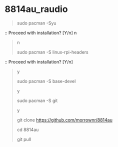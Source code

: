 # 8814au_raudio


> sudo pacman -Syu
>
:: Proceed with installation? [Y/n] n
> n
>
> sudo pacman -S linux-rpi-headers
>
:: Proceed with installation? [Y/n]
> y
> 
> sudo pacman -S base-devel
>
> y
>
> sudo pacman -S git
>
> y
> 
> git clone https://github.com/morrownr/8814au
>
> cd 8814au
>
> git pull
> 
